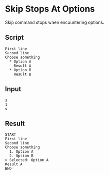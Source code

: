 # Skip Stops At Options

Skip command stops when encountering options.

## Script
```cuentitos
First line
Second line
Choose something
  * Option A
    Result A
  * Option B
    Result B
```

## Input
```input
s
1
s
```

## Result
```result
START
First line
Second line
Choose something
  1. Option A
  2. Option B
> Selected: Option A
Result A
END
```
